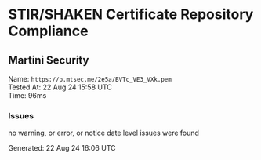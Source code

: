 # STIR/SHAKEN Certificate Repository Compliance

## Martini Security

Name: `https://p.mtsec.me/2e5a/BVTc_VE3_VXk.pem`\
Tested At: 22 Aug 24 15:58 UTC\
Time: 96ms

### Issues

no warning, or error, or notice date level issues were found

Generated: 22 Aug 24 16:06 UTC